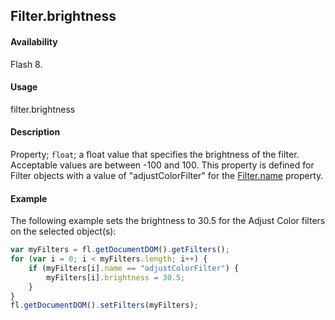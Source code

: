 ## Filter.brightness

#### Availability

Flash 8.

#### Usage

filter.brightness

#### Description

Property; `float`; a float value that specifies the brightness of the filter. Acceptable values are between -100 and 100. This property is defined for Filter objects with a value of "adjustColorFilter" for the [Filter.name](../Filter_object/Filter13.md) property.

#### Example

The following example sets the brightness to 30.5 for the Adjust Color filters on the selected object(s):

```javascript
var myFilters = fl.getDocumentDOM().getFilters();
for (var i = 0; i < myFilters.length; i++) {
    if (myFilters[i].name == "adjustColorFilter") {
        myFilters[i].brightness = 30.5;
    }
}
fl.getDocumentDOM().setFilters(myFilters);
```
